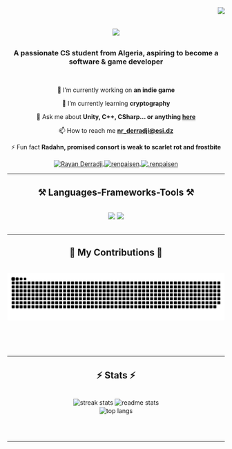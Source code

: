 <img align="right" src="https://visitor-badge.laobi.icu/badge?page_id=Rennsen.Rennsen" />

<h1 align="center">
    <img src="https://readme-typing-svg.herokuapp.com/?font=Righteous&size=35&center=true&vCenter=true&width=500&height=70&duration=4000&lines=Hi+There!+👋;+I'm+Rayan+Derradji!;" />
</h1>

<h3 align="center">A passionate CS student from Algeria, aspiring to become a software & game developer </h3>

<br/>

<div align="center">
 
 🔭 I’m currently working on **an indie game**
 
 🌱 I’m currently learning **cryptography**

💬 Ask me about **Unity, C++, CSharp... or anything [here](https://github.com/Rennsen/Rennsen/issues)**

📫 How to reach me **nr_derradji@esi.dz**

⚡ Fun fact **Radahn, promised consort is weak to scarlet rot and frostbite**

 </div>
 
<div align="center"> 
  <a href="https://www.linkedin.com/in/derradji-rayan-3165312aa/" target="_blank">
    <img align="center" src="https://raw.githubusercontent.com/rahuldkjain/github-profile-readme-generator/master/src/images/icons/Social/linked-in-alt.svg" alt="Rayan Derradji" height="30" width="40" />
  </a>
  <a href="https://instagram.com/renpaisen" target="blank">
    <img align="center" src="https://raw.githubusercontent.com/rahuldkjain/github-profile-readme-generator/master/src/images/icons/Social/instagram.svg" alt="renpaisen" height="30" width="40" />
  </a>
<a href="https://discord.gg/.renpaisen" target="blank">
  <img align="center" src="https://raw.githubusercontent.com/rahuldkjain/github-profile-readme-generator/master/src/images/icons/Social/discord.svg" alt=".renpaisen" height="30" width="40" />
</a>
</div>

 <hr/>
 
<h2 align="center">⚒️ Languages-Frameworks-Tools ⚒️</h2>
<br/>
<div align="center">
    <img src="https://skillicons.dev/icons?i=c,cs,cpp,cmake,css,html,vscode,github,matlab,git" />
    <img src="https://skillicons.dev/icons?i=npm,mysql,nodejs,python,javascript,java,godot,unity,unreal,ubuntu" /><br>
</div>

<br/>
<hr/>

<div align="center">
  <h2>🐍 My Contributions 🐍</h2>
  <br>
  <img alt="snake eating my contributions" src="https://raw.githubusercontent.com/Rennsen/Rennsen/output/github-contribution-grid-snake.svg" />
  
  <br/><br/><br/>
</div>

<hr/>

<h2 align="center">⚡ Stats ⚡</h2>
<br>
<div align=center>
  <img width=390 src="https://github-readme-streak-stats.herokuapp.com/?user=Rennsen&theme=react&border_radius=10" alt="streak stats"/>
  <img width=390 src="https://github-readme-stats.vercel.app/api?username=Rennsen&count_private=true&show_icons=true&theme=react&rank_icon=github&border_radius=10" alt="readme stats" />
  <br/>
  <img width=325 align="center" src="https://github-readme-stats.vercel.app/api/top-langs/?username=Rennsen&hide=HTML&langs_count=8&layout=compact&theme=react&border_radius=10&size_weight=0.5&count_weight=0.5&exclude_repo=github-readme-stats" alt="top langs" />
</div>

<br/><br/>

<hr/>

<br/>

<br/>
